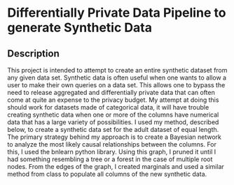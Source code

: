 # Differentially Private Data Pipeline to generate Synthetic Data

## Description
This project is intended to attempt to create an entire synthetic dataset from any given data set.
Synthetic data is often useful when one wants to allow a user to make their own queries on a data set.
This allows one to bypass the need to release aggregated and differentially private data that can often
come at quite an expense to the privacy budget. My attempt at doing this should work for datasets made
of categorical data, it will have trouble creating synthetic data when one or more of the columns have
numerical data that has a large variety of possibilities. I used my method, described below, to create a
synthetic data set for the adult dataset of equal length. The primary strategy behind my approach is to
create a Bayesian network to analyze the most likely causal relationships between the columns. For this, I
used the bnlearn python library. Using this graph, I pruned it until I had something resembling a tree or a
forest in the case of multiple root nodes. From the edges of the graph, I created marginals and used a
similar method from class to populate all columns of the new synthetic data.
